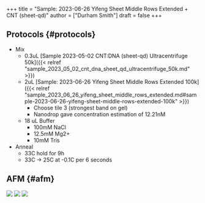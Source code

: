 +++
title = "Sample: 2023-06-26 Yifeng Sheet Middle Rows Extended + CNT (sheet-qd)"
author = ["Durham Smith"]
draft = false
+++

## Protocols {#protocols}

-   Mix
    -   0.3uL [Sample 2023-05-02 CNT:DNA (sheet-qd) Ultracentrifuge 50k]({{< relref "sample_2023_05_02_cnt_dna_sheet_qd_ultracentrifuge_50k.md" >}})
    -   2uL [Sample: 2023-06-26 Yifeng Sheet Middle Rows Extended 100k]({{< relref "sample_2023_06_26_yifeng_sheet_middle_rows_extended.md#sample-2023-06-26-yifeng-sheet-middle-rows-extended-100k" >}})
        -   Choose tile 3 (strongest band on gel)
        -   Nanodrop gave concentration estimation of 12.21nM
    -   18 uL Buffer
        -   100mM NaCl
        -   12.5mM Mg2+
        -   10mM Tris
-   Anneal
    -   33C hold for 9h
    -   33C &rarr; 25C at -0.1C per 6 seconds


## AFM {#afm}

![](/ox-hugo/2023-06-27-Sheet-row-cnt.0_00001.jpg)
![](/ox-hugo/2023-06-27-Sheet-row-cnt.0_00002.jpg)
![](/ox-hugo/2023-06-27-Sheet-row-cnt.0_00003.jpg)
